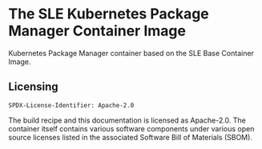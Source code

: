 # The SLE Kubernetes Package Manager Container Image



Kubernetes Package Manager container based on the SLE Base Container Image.

## Licensing
`SPDX-License-Identifier: Apache-2.0`

The build recipe and this documentation is licensed as Apache-2.0.
The container itself contains various software components under various open source licenses listed in the associated
Software Bill of Materials (SBOM).

